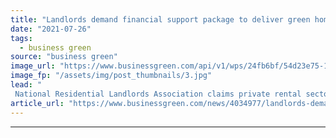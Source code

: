 ```yaml
---
title: "Landlords demand financial support package to deliver green home upgrades"
date: "2021-07-26"
tags: 
  - business green
source: "business green"
image_url: "https://www.businessgreen.com/api/v1/wps/24fb6bf/54d23e75-1d30-49bf-b0ff-9c13d67064e3/9/Windows-homes-185x114.jpg"
image_fp: "/assets/img/post_thumbnails/3.jpg"
lead: "
 National Residential Landlords Association claims private rental sector is most fuel poor segment of housing market, yet lacks financial support from government ..."
article_url: "https://www.businessgreen.com/news/4034977/landlords-demand-financial-support-package-deliver-green-home-upgrades"
---
```


---
